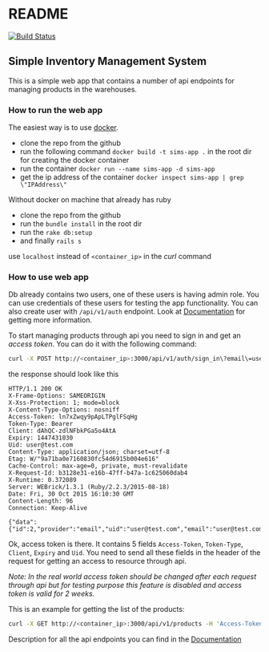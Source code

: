 # README
[![Build Status](https://travis-ci.org/useruby/sims.svg?branch=master)](https://travis-ci.org/useruby/sims)

## Simple Inventory Management System

This is a simple web app that contains a number of api endpoints for managing 
products in the warehouses. 

### How to run the web app

The easiest way is to use [docker](https://www.docker.com/).

* clone the repo from the github
* run the following command ```docker build -t sims-app .``` in the root dir for 
  creating the docker container
* run the container ```docker run --name sims-app -d sims-app```
* get the ip address of the container ```docker inspect sims-app | grep \"IPAddress\"```


Without docker on machine that already has ruby

* clone the repo from the github
* run the ```bundle install``` in the root dir
* run the ```rake db:setup```
* and finally ```rails s```

use ```localhost``` instead of ```<container_ip>``` in the *curl* command

### How to use web app

Db already contains two users, one of these users is having admin role. You can use credentials 
of these users for testing the app functionality. You can also create user with 
```/api/v1/auth``` endpoint. Look at [Documentation](doc/api/v1/authorization/user_sign_up_with_email_and_password.markdown) 
for getting more information.

To start managing products through api you need to sign in and get an *access token*. 
You can do it with the following command:

```sh
curl -X POST http://<container_ip>:3000/api/v1/auth/sign_in\?email\=user@test.com\&password\=kahgahLuGip2ahy8 -d '' -i
```

the response should look like this

```http
HTTP/1.1 200 OK 
X-Frame-Options: SAMEORIGIN
X-Xss-Protection: 1; mode=block
X-Content-Type-Options: nosniff
Access-Token: ln7xZwqy9pApLTPglFSqHg
Token-Type: Bearer
Client: dAhQC-zdlNFbkPGa5o4AtA
Expiry: 1447431030
Uid: user@test.com
Content-Type: application/json; charset=utf-8
Etag: W/"9a71ba0e7160830fc54d6915b004e616"
Cache-Control: max-age=0, private, must-revalidate
X-Request-Id: b3128e31-e16b-47ff-b47a-1c625060dab4
X-Runtime: 0.372089
Server: WEBrick/1.3.1 (Ruby/2.2.3/2015-08-18)
Date: Fri, 30 Oct 2015 16:10:30 GMT
Content-Length: 96
Connection: Keep-Alive

{"data":{"id":2,"provider":"email","uid":"user@test.com","email":"user@test.com","admin":false}}
```

Ok, access token is there. It contains 5 fields ```Access-Token```, ```Token-Type```,
```Client```, ```Expiry``` and ```Uid```. You need to send all these fields in the header of the
request for getting an access to resource through api.

*Note: In the real world access token should be changed after each request through api but for
testing purpose this feature is disabled and access token is valid for 2 weeks.*

This is an example for getting the list of the products:

```sh
curl -X GET http://<container_ip>:3000/api/v1/products -H 'Access-Token: <access_token>' -H 'Token-Type: Bearer' -H 'Client: <client_id>' -H 'Expiry: <expiry>' -H 'Uid: user@test.com'
```

Description for all the api endpoints you can find in the [Documentation](doc/api/v1/index.markdown)
